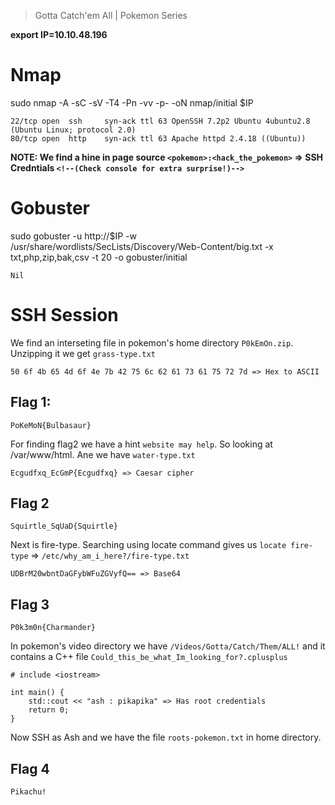 > Gotta Catch'em All | Pokemon Series

**export IP=10.10.48.196**

# Nmap

sudo nmap -A -sC -sV -T4 -Pn -vv -p- -oN nmap/initial $IP

```
22/tcp open  ssh     syn-ack ttl 63 OpenSSH 7.2p2 Ubuntu 4ubuntu2.8 (Ubuntu Linux; protocol 2.0)
80/tcp open  http    syn-ack ttl 63 Apache httpd 2.4.18 ((Ubuntu))
```

**NOTE:  We find a hine in page source `<pokemon>:<hack_the_pokemon>` => SSH Credntials `<!--(Check console for extra surprise!)-->`**

# Gobuster

sudo gobuster -u http://$IP -w /usr/share/wordlists/SecLists/Discovery/Web-Content/big.txt -x txt,php,zip,bak,csv -t 20 -o gobuster/initial

```
Nil
```

# SSH Session 

We find an interseting file in pokemon's home directory `P0kEmOn.zip`. Unzipping it we get `grass-type.txt`

```
50 6f 4b 65 4d 6f 4e 7b 42 75 6c 62 61 73 61 75 72 7d => Hex to ASCII
```

## Flag 1:

`PoKeMoN{Bulbasaur}`

For finding flag2 we have a hint `website may help`. So looking at /var/www/html. Ane we have `water-type.txt`

```
Ecgudfxq_EcGmP{Ecgudfxq} => Caesar cipher
```

## Flag 2

`Squirtle_SqUaD{Squirtle}`

Next is fire-type. Searching using locate command gives us `locate fire-type` => `/etc/why_am_i_here?/fire-type.txt`

```
UDBrM20wbntDaGFybWFuZGVyfQ== => Base64
```

## Flag 3

`P0k3m0n{Charmander}`

In pokemon's video directory we have `/Videos/Gotta/Catch/Them/ALL!` and it contains a C++ file
`Could_this_be_what_Im_looking_for?.cplusplus`

```
# include <iostream>

int main() {
	std::cout << "ash : pikapika" => Has root credentials
	return 0;
}
```

Now SSH as Ash and we have the file `roots-pokemon.txt` in home directory. 

## Flag 4

`Pikachu!`
